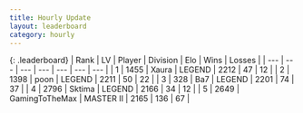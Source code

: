 ```yaml
---
title: Hourly Update
layout: leaderboard
category: hourly
---
```


{: .leaderboard}
| Rank | LV | Player | Division | Elo | Wins | Losses |
| --- | --- | --- | --- | --- | --- | --- |
| <span data-change="2">1</span> | 1455 | <span title="ID: 200908">Xaura</span> | LEGEND | <span data-change="19">2212</span> | <span data-change="4">47</span> | <span data-change="1">12</span> |
| <span data-change="-1">2</span> | 1398 | <span title="ID: 540690">poon</span> | LEGEND | <span data-change="9">2211</span> | <span data-change="1">50</span> | <span data-change="0">22</span> |
| <span data-change="-1">3</span> | 328 | <span title="ID: 662312">Ba7</span> | LEGEND | <span data-change="0">2201</span> | <span data-change="0">74</span> | <span data-change="0">37</span> |
| <span data-change="0">4</span> | 2796 | <span title="ID: 353063">Sktima</span> | LEGEND | <span data-change="-11">2166</span> | <span data-change="0">34</span> | <span data-change="1">12</span> |
| <span data-change="0">5</span> | 2649 | <span title="ID: 93452">GamingToTheMax</span> | MASTER II | <span data-change="0">2165</span> | <span data-change="0">136</span> | <span data-change="0">67</span> |